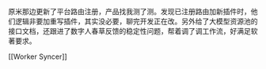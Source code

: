 
原米那边更新了平台路由注册，产品找我测了测。发现已注册路由加新插件时，他们逻辑非要加重写插件，其实没必要，聊完开发正在改。另外给了大模型资源池的接口文档，还跟进了数字人春草反馈的稳定性问题，帮着调了调工作流，好满足软著要求。

[[Worker Syncer]]
